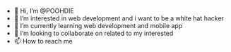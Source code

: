 - 👋 Hi, I’m @POOHDIE
- 👀 I’m interested in web development and i want to be a white hat hacker
- 🌱 I’m currently learning web development and mobile app
- 💞️ I’m looking to collaborate on related to my interested
- 📫 How to reach me 

<!---
POOHDIE/POOHDIE is a ✨ special ✨ repository because its `README.md` (this file) appears on your GitHub profile.
You can click the Preview link to take a look at your changes.
--->

